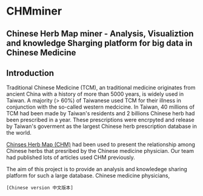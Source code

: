 # CHMminer 
## Chinese Herb Map miner - Analysis, Visualiztion and knowledge Sharging platform for big data in Chinese Medicine

## Introduction ##
Traditional Chinese Medicine (TCM), an traditional medicine originates from ancient China with a history of more than 5000 years, is widely used in Taiwan. A majority (> 60%) of Taiwanese used TCM for their illness in conjunction with the so-called western medcicine. In Taiwan, 40 millions of TCM had been made by Taiwan's residents and 2 billions Chinese herb had been prescribed in a year. These prescriptions were encrpyted and release by Taiwan's goverment as the largest Chinese herb prescription database in the world.

[Chinses Herb Map (CHM)]() had been used to present the relationship among Chinese herbs that presribed by the Chinese medicine physician. Our team had published lots of articles used CHM previously. 

The aim of this project is to provide an analysis and knowledege sharing platform for such a large database. Chinese medicine physicians, 

`[Chinese version 中文版本]`


